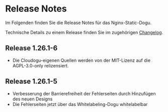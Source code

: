 # Release Notes

Im Folgenden finden Sie die Release Notes für das Nginx-Static-Dogu.

Technische Details zu einem Release finden Sie im zugehörigen [Changelog](https://docs.cloudogu.com/de/docs/dogus/nginx-static/CHANGELOG/).

## Release 1.26.1-6
- Die Cloudogu-eigenen Quellen werden von der MIT-Lizenz auf die AGPL-3.0-only relizensiert.

## Release 1.26.1-5

* Verbesserung der Barrierefreiheit der Fehlerseiten durch Hinzufügen des neuen Designs
* Die Fehlerseiten jetzt über das Whitelabeling-Dogu whitelabelbar
